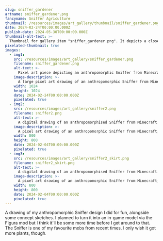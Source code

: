 ```yaml
---
slug: sniffer_gardener
artname: sniffer_gardener.png
fancyname: Sniffer Agriculture
thumbnail: /resources/images/art_gallery/thumbnail/sniffer_gardener.png
date: 2024-02-24T00:00:00.000Z
publish-date: 2024-05-30T00:00:00.000Z
thumbnail-alt-text: >-
  Thumbnail for gallery item "sniffer_gardener.png". It depicts a closeup of an anthropomorphic Sniffer from Minecraft.
pixelated-thumbnail: true
images:
  - img1:
    src: /resources/images/art_gallery/sniffer_gardener.png
    filename: sniffer_gardener.png
    alt-text: >-
      Pixel art piece depicting an anthropomorphic Sniffer from Minecraft tending to some crops.
    image-description: >-
      A large pixel art drawing of an anthropomorphic Sniffer from Minecraft; a vaguely dinosaur-like creature with red fur, green hair, hoof-like hands and feet, and a distinct large yellow beak. She is wearing blue overalls on top of a purple shirt. She is kneeling on the ground and tending to some crops with a radiant smile, holding various gardening items such as a watering can, a packet of seeds, and a spoonful of bone meal in three of her four hands. Behind her rolling green hills and a blue sky can be seen.
    width: 1024
    height: 1024
    date: 2024-02-24T00:00:00.000Z
    pixelated: true
  - img2:
    src: /resources/images/art_gallery/sniffer2.png
    filename: sniffer2.png
    alt-text: >-
      A digital drawing of an anthropomorphised Sniffer from Minecraft. She is wearing blue overalls with a light purple shirt underneath.
    image-description: >-
      A pixel art drawing of an anthropomorphic Sniffer from Minecraft; a vaguely dinosaur-like creature with red fur, green hair, hoof-like hands and feet, and a distinct large yellow beak. She is wearing blue overalls on top of a light purple shirt. She is smiling and making gestures with each of her four arms. Her upper left arm is waving, her lower left arm rests at her side, her upper right arm is outstretched and her lower right arm rests on her hip.
    width: 800
    height: 800
    date: 2024-02-04T00:00:00.000Z
    pixelated: true
  - img3:
    src: /resources/images/art_gallery/sniffer2_skirt.png
    filename: sniffer2_skirt.png
    alt-text: >-
      A digital drawing of an anthropomorphised Sniffer from Minecraft. She is wearing a light purple jumper and a dark blue skirt.
    image-description: >-
      A pixel art drawing of an anthropomorphic Sniffer from Minecraft; a vaguely dinosaur-like creature with red fur, green hair, hoof-like hands and feet, and a distinct large yellow beak. She is wearing a light purple jumper and a dark blue skirt. She is smiling and making gestures with each of her four arms. Her upper left arm is waving, her lower left arm rests at her side, her upper right arm is outstretched and her lower right arm rests on her hip.
    width: 800
    height: 800
    date: 2024-02-04T00:00:00.000Z
    pixelated: true
---
```

<p>
	A drawing of my anthropomorphic Sniffer design I did for fun, alongside some concept sketches. I planned to turn it into an in-game model via the Figura mod but I think it'll be some more time before I get around to that. The Sniffer is one of my favourite mobs from recent times. I only wish it got more plants, though.
</p>
